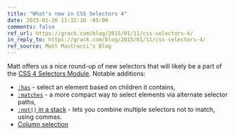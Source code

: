 ```yaml
---
title: "What's new in CSS Selectors 4"
date: 2015-01-26 11:32:16 -05:00
comments: false
ref_url: https://grack.com/blog/2015/01/11/css-selectors-4/
in_reply_to: https://grack.com/blog/2015/01/11/css-selectors-4/
ref_source: Matt Mastracci’s Blog
---
```


Matt offers us a nice round-up of new selectors that will likely be a part of the [CSS 4 Selectors Module](http://dev.w3.org/csswg/selectors-4/). Notable additions:

* [`:has`](https://grack.com/blog/2015/01/11/css-selectors-4/#has) - select an element based on children it contains,
* [`:matches`](https://grack.com/blog/2015/01/11/css-selectors-4/#matches) - a more compact way to select elements via alternate selector paths,
* [`:not()` in a stack](https://grack.com/blog/2015/01/11/css-selectors-4/#not) - lets you combine multiple selectors not to match, using commas.
* [Column selection](https://grack.com/blog/2015/01/11/css-selectors-4/#column-combinator--and-nth-column)